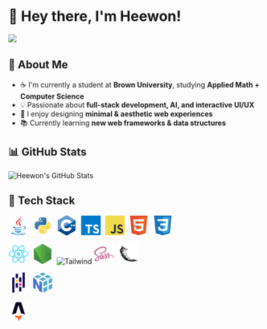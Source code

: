 <!-- Header with left-aligned aesthetic intro -->
<h1 align="left">🍞 Hey there, I'm Heewon! </h1>

<!-- Typing text animation - fixed alignment issue -->
<p align="left">
  <img src="https://readme-typing-svg.herokuapp.com?font=Fira+Code&duration=3000&pause=1000&color=A98274&center=false&vCenter=true&width=435&lines=Full-Stack+Developer;Passionate+about+research+in+AI+%26+ML;Building+cool+projects!">
</p>

## **📍 About Me**
- ☕ I'm currently a student at **Brown University**, studying **Applied Math + Computer Science**  
- 💡 Passionate about **full-stack development, AI, and interactive UI/UX**  
- 🎨 I enjoy designing **minimal & aesthetic web experiences**  
- 📚 Currently learning **new web frameworks & data structures**  

## **📊 GitHub Stats**
<!-- GitHub Stats with coffee theme colors -->
<p align="left">
  <img src="https://github-readme-stats.vercel.app/api?username=heewonseo7&show_icons=true&count_private=true&hide_border=true&title_color=7D4F3F&text_color=8B5A2B&icon_color=A98274&bg_color=FFF8F0" height="180px" alt="Heewon's GitHub Stats" />
</p>


## **🔧 Tech Stack**
<p align="left">
  <!-- Programming Languages -->
  <img src="https://raw.githubusercontent.com/devicons/devicon/master/icons/java/java-original.svg" alt="java" width="40" height="40"/>&nbsp;
  <img src="https://raw.githubusercontent.com/devicons/devicon/master/icons/python/python-original.svg" alt="python" width="40" height="40"/>&nbsp;
  <img src="https://raw.githubusercontent.com/devicons/devicon/master/icons/cplusplus/cplusplus-original.svg" alt="cplusplus" width="40" height="40"/>&nbsp;
  <img src="https://raw.githubusercontent.com/devicons/devicon/master/icons/typescript/typescript-original.svg" alt="typescript" width="40" height="40"/>&nbsp;
  <img src="https://raw.githubusercontent.com/devicons/devicon/master/icons/javascript/javascript-original.svg" alt="javascript" width="40" height="40"/>&nbsp;
  <img src="https://raw.githubusercontent.com/devicons/devicon/master/icons/html5/html5-original.svg" alt="html5" width="40" height="40"/>&nbsp;
  <img src="https://raw.githubusercontent.com/devicons/devicon/master/icons/css3/css3-original.svg" alt="css3" width="40" height="40"/>&nbsp;
  
  <!-- Frameworks & Libraries -->
  <img src="https://raw.githubusercontent.com/devicons/devicon/master/icons/react/react-original.svg" alt="react" width="40" height="40"/>&nbsp;
  <img src="https://raw.githubusercontent.com/devicons/devicon/master/icons/nodejs/nodejs-original.svg" alt="nodejs" width="40" height="40"/>&nbsp;
  <img src="https://upload.wikimedia.org/wikipedia/commons/d/d5/Tailwind_CSS_Logo.svg" alt="Tailwind" width="40" height="40"/>
  <img src="https://raw.githubusercontent.com/devicons/devicon/master/icons/sass/sass-original.svg" alt="sass" width="40" height="40"/>&nbsp;
  <img src="https://raw.githubusercontent.com/devicons/devicon/master/icons/flask/flask-original.svg" alt="flask" width="40" height="40"/>&nbsp;
  
  <!-- Data Science -->
  <img src="https://raw.githubusercontent.com/devicons/devicon/master/icons/pandas/pandas-original.svg" alt="pandas" width="40" height="40"/>&nbsp;
  <img src="https://raw.githubusercontent.com/devicons/devicon/master/icons/numpy/numpy-original.svg" alt="numpy" width="40" height="40"/>&nbsp;
  
  <!-- Other -->
  <img src="https://raw.githubusercontent.com/devicons/devicon/master/icons/astro/astro-original.svg" alt="astro" width="40" height="40"/>
</p>
